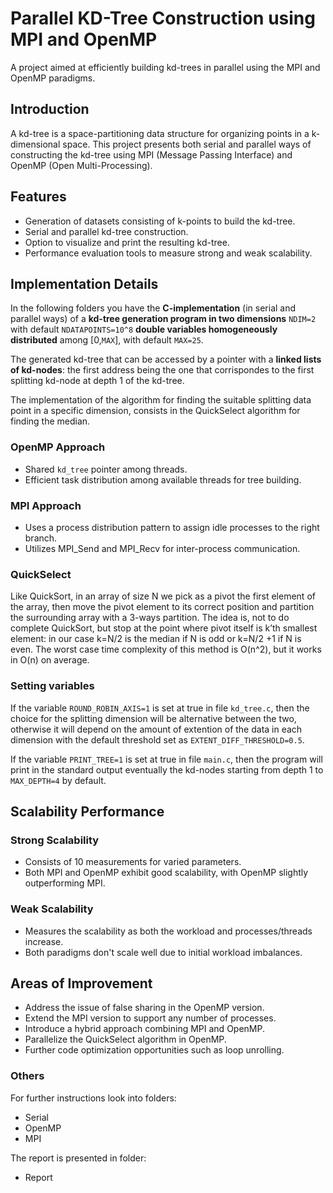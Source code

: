 # Parallel KD-Tree Construction using MPI and OpenMP

A project aimed at efficiently building kd-trees in parallel using the MPI and OpenMP paradigms.

## Introduction

A kd-tree is a space-partitioning data structure for organizing points in a k-dimensional space. This project presents both serial and parallel ways of constructing the kd-tree using MPI (Message Passing Interface) and OpenMP (Open Multi-Processing).

## Features

- Generation of datasets consisting of k-points to build the kd-tree.
- Serial and parallel kd-tree construction.
- Option to visualize and print the resulting kd-tree.
- Performance evaluation tools to measure strong and weak scalability.

## Implementation Details
In the following folders you have the **C-implementation** (in serial and parallel ways) of a **kd-tree generation program in two dimensions** `NDIM=2` with default `NDATAPOINTS=10^8` **double variables homogeneously distributed** among [0,`MAX`], with default `MAX=25`.

The generated kd-tree that can be accessed by a pointer with a **linked lists of kd-nodes**: the first address being the one that corrispondes to the first splitting kd-node at depth 1 of the kd-tree. 

The implementation of the algorithm for finding the suitable splitting data point in a specific dimension, consists in the QuickSelect algorithm for finding the median.

### OpenMP Approach

- Shared `kd_tree` pointer among threads.
- Efficient task distribution among available threads for tree building.

### MPI Approach

- Uses a process distribution pattern to assign idle processes to the right branch.
- Utilizes MPI_Send and MPI_Recv for inter-process communication.

### QuickSelect

Like QuickSort, in an array of size N we pick as a pivot the first element of the array, then move the pivot element to its correct position and partition the surrounding array with a 3-ways partition.
The idea is, not to do complete QuickSort, but stop at the point where pivot itself is k’th smallest element: in our case k=N/2 is the median if N is odd or k=N/2 +1 if N is even. 
The worst case time complexity of this method is O(n^2), but it works in O(n) on average. 

### Setting variables

If the variable `ROUND_ROBIN_AXIS=1` is set at true in file `kd_tree.c`, then the choice for the splitting dimension will be alternative between the two, otherwise it will depend on the amount of extention of the data in each dimension with the default threshold set as `EXTENT_DIFF_THRESHOLD=0.5`.

If the variable `PRINT_TREE=1` is set at true in file `main.c`, then the program will print in the standard output eventually the kd-nodes starting from depth 1 to `MAX_DEPTH=4` by default.

## Scalability Performance

### Strong Scalability

- Consists of 10 measurements for varied parameters.
- Both MPI and OpenMP exhibit good scalability, with OpenMP slightly outperforming MPI.

### Weak Scalability

- Measures the scalability as both the workload and processes/threads increase.
- Both paradigms don't scale well due to initial workload imbalances.

## Areas of Improvement

- Address the issue of false sharing in the OpenMP version.
- Extend the MPI version to support any number of processes.
- Introduce a hybrid approach combining MPI and OpenMP.
- Parallelize the QuickSelect algorithm in OpenMP.
- Further code optimization opportunities such as loop unrolling.

### Others

For further instructions look into folders:

+ Serial
+ OpenMP
+ MPI

The report is presented in folder:

+ Report


